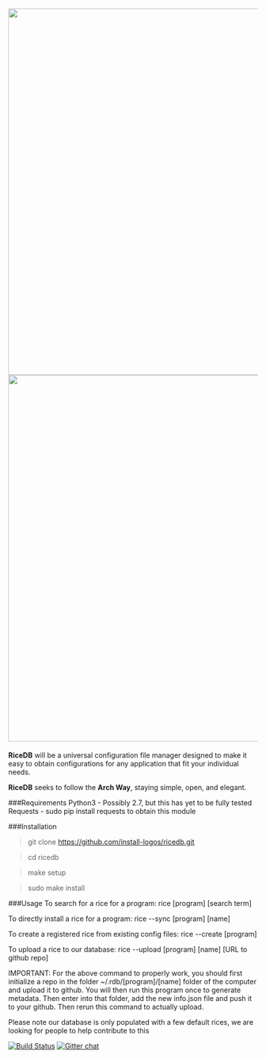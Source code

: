 <h1 align="center">
<sub>
<img src="http://i.imgur.com/FvQ3Lvx.png"
      width="740">
      <img src="http://i.imgur.com/QR1AaJi.png"
      width="740">
</sub>
</h1>
<strong>RiceDB</strong> will be a universal configuration file manager 
designed to make it easy to obtain configurations for any application 
that fit your individual needs.

<strong>RiceDB</strong> seeks to follow the <strong>Arch Way</strong>, 
staying simple, open, and elegant.

###Requirements
Python3 - Possibly 2.7, but this has yet to be fully tested
Requests - sudo pip install requests to obtain this module

###Installation
>git clone https://github.com/install-logos/ricedb.git

>cd ricedb

>make setup

>sudo make install

###Usage
To search for a rice for a program: rice [program] [search term]

To directly install a rice for a program: rice --sync [program] [name]

To create a registered rice from existing config files: rice --create [program]

To upload a rice to our database: rice --upload [program] [name] [URL to github repo]

IMPORTANT: For the above command to properly work, you should first initialize a repo in the folder ~/.rdb/[program]/[name] folder of the computer and upload it to github. You will then run this program once to generate metadata. Then enter into that folder, add the new info.json file and push it to your github. Then rerun this command to actually upload.

Please note our database is only populated with a few default rices, we are looking for people to help contribute to this


[![Build Status](https://travis-ci.org/install-logos/ricedb.svg?branch=master)](https://travis-ci.org/install-logos/ricedb)
[![Gitter 
chat](https://badges.gitter.im/gitterHQ/gitter.png)](https://gitter.im/nih0/logos)
